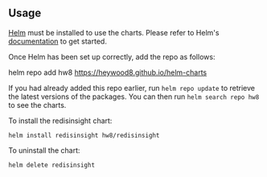 ## Usage

[Helm](https://helm.sh) must be installed to use the charts.  Please refer to
Helm's [documentation](https://helm.sh/docs) to get started.

Once Helm has been set up correctly, add the repo as follows:

  helm repo add hw8 https://heywood8.github.io/helm-charts

If you had already added this repo earlier, run `helm repo update` to retrieve
the latest versions of the packages.  You can then run `helm search repo
hw8` to see the charts.

To install the redisinsight chart:

    helm install redisinsight hw8/redisinsight

To uninstall the chart:

    helm delete redisinsight
